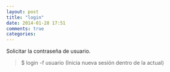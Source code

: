 ```yaml
---
layout: post
title: "login"
date: 2014-01-28 17:51
comments: true
categories: 
---
```

Solicitar la contraseña de usuario.

>$ login -f  usuario (Inicia nueva sesión dentro de la actual)

